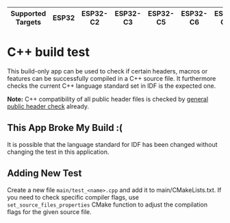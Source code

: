 | Supported Targets | ESP32 | ESP32-C2 | ESP32-C3 | ESP32-C5 | ESP32-C6 | ESP32-C61 | ESP32-H2 | ESP32-H21 | ESP32-H4 | ESP32-P4 | ESP32-S2 | ESP32-S3 |
| ----------------- | ----- | -------- | -------- | -------- | -------- | --------- | -------- | --------- | -------- | -------- | -------- | -------- |

# C++ build test

This build-only app can be used to check if certain headers, macros or features can be successfully compiled in a C++ source file. It furthermore checks the current C++ language standard set in IDF is the expected one.

**Note:** C++ compatibility of all public header files is checked by [general public header check](../../../ci/check_public_headers.py) already.

## This App Broke My Build :(

It is possible that the language standard for IDF has been changed without changing the test in this application.

## Adding New Test
Create a new file `main/test_<name>.cpp` and add it to main/CMakeLists.txt. If you need to check specific compiler flags, use `set_source_files_properties` CMake function to adjust the compilation flags for the given source file.
